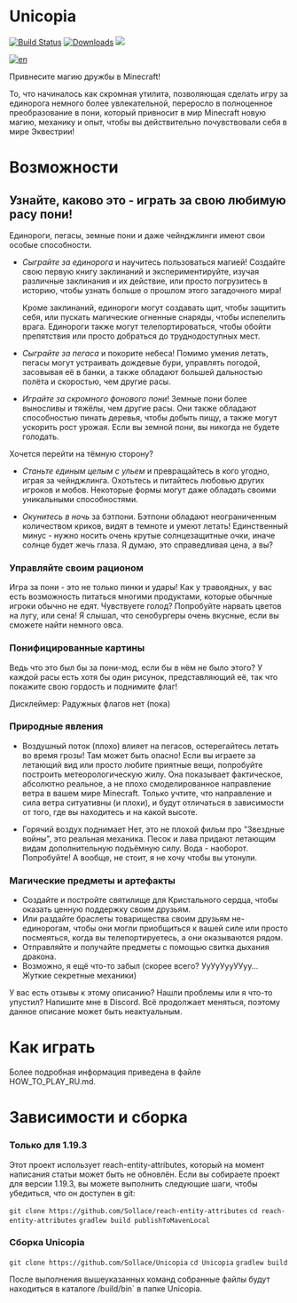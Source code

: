 # Unicopia

[![Build Status](https://github.com/Sollace/Unicopia/actions/workflows/gradle-build.yml/badge.svg)](https://github.com/Sollace/Unicopia/actions/workflows/gradle-build.yml)
[![Downloads](https://img.shields.io/github/downloads/Sollace/Unicopia/total.svg?color=yellowgreen)](https://github.com/Sollace/Unicopia/releases/latest)
![](https://img.shields.io/badge/api-fabric-orange.svg)

[![en](https://img.shields.io/badge/lang-en-012169.svg)](README.md)

Привнесите магию дружбы в Minecraft!

То, что начиналось как скромная утилита, позволяющая сделать игру за единорога немного более увлекательной, 
переросло в полноценное преобразование в пони, который привносит в мир Minecraft новую магию, механику и опыт, 
чтобы вы действительно почувствовали себя в мире Эквестрии!

# Возможности

## Узнайте, каково это - играть за свою любимую расу пони!

Единороги, пегасы, земные пони и даже чейнджлинги имеют свои особые способности.
 
 - *Сыграйте за единорога* и научитесь пользоваться магией! Создайте свою первую книгу заклинаний и экспериментируйте, 
   изучая различные заклинания и их действие, или просто погрузитесь в историю, чтобы узнать больше о прошлом этого загадочного мира!

   Кроме заклинаний, единороги могут создавать щит, чтобы защитить себя, или пускать магические огненные снаряды, 
   чтобы испепелить врага. Единороги также могут телепортироваться, чтобы обойти препятствия или просто добраться до труднодоступных мест.

  - *Сыграйте за пегаса* и покорите небеса! Помимо умения летать, пегасы могут устраивать дождевые бури, 
    управлять погодой, засовывая её в банки, а также обладают большей дальностью полёта и скоростью, чем другие расы.
 
 - *Играйте за скромного фонового пони*! Земные пони более выносливы и тяжёлы, чем другие расы. 
   Они также обладают способностью пинать деревья, чтобы добыть пищу, а также могут ускорить рост урожая. Если вы земной пони, вы никогда не будете голодать.

 Хочется перейти на тёмную сторону?

 - *Станьте единым целым с ульем* и превращайтесь в кого угодно, играя за чейнджлинга. Охотьтесь и питайтесь любовью других игроков и мобов.
   Некоторые формы могут даже обладать своими уникальными способностями.
  
 - *Окунитесь в ночь* за бэтпони. Бэтпони обладают неограниченным количеством криков, видят в темноте и умеют летать!
   Единственный минус - нужно носить очень крутые солнцезащитные очки, иначе солнце будет жечь глаза. Я думаю, это справедливая цена, а вы?
  
### Управляйте своим рационом

  Игра за пони - это не только пинки и удары! Как у травоядных, у вас есть возможность питаться многими продуктами, 
  которые обычные игроки обычно не едят. Чувствуете голод? Попробуйте нарвать цветов на лугу, или сена! 
  Я слышал, что сенобургеры очень вкусные, если вы сможете найти немного овса.

### Понифицированные картины

  Ведь что это был бы за пони-мод, если бы в нём не было этого? У каждой расы есть хотя бы один рисунок, представляющий её, 
  так что покажите свою гордость и поднимите флаг!

  Дисклеймер: Радужных флагов нет (пока)

### Природные явления

  - Воздушный поток (плохо) влияет на пегасов, остерегайтесь летать во время грозы! Там может быть опасно!
    Если вы играете за летающий вид или просто любите приятные вещи, попробуйте построить метеорологическую жилу.
    Она показывает фактическое, абсолютно реальное, а не плохо смоделированное направление ветра в вашем мире Minecraft. Только учтите,
    что направление и сила ветра ситуативны (и плохи), и будут отличаться в зависимости от того, где вы находитесь и на какой высоте.

  - Горячий воздух поднимает
    Нет, это не плохой фильм про "Звездные войны", это реальная механика. Песок и лава придают летающим видам дополнительную подъёмную силу. 
    Вода - наоборот. Попробуйте! А вообще, не стоит, я не хочу чтобы вы утонули.

### Магические предметы и артефакты

  - Создайте и постройте святилище для Кристального сердца, чтобы оказать ценную поддержку своим друзьям.
  - Или раздайте браслеты товарищества своим друзьям не-единорогам, чтобы они могли приобщиться к вашей силе
    или просто посмеяться, когда вы телепортируетесь, а они оказываются рядом.
  - Отправляйте и получайте предметы с помощью свитка дыхания дракона.
  - Возможно, я ещё что-то забыл (скорее всего? УуУуУууУУуу... Жуткие секретные механики)

У вас есть отзывы к этому описанию?
Нашли проблемы или я что-то упустил? Напишите мне в Discord.
Всё продолжает меняться, поэтому данное описание может быть неактуальным.

# Как играть

Более подробная информация приведена в файле HOW_TO_PLAY_RU.md.

# Зависимости и сборка

### Только для 1.19.3

Этот проект использует reach-entity-attributes, который на момент написания статьи может быть не обновлён.
Если вы собираете проект для версии 1.19.3, вы можете выполнить следующие шаги, чтобы убедиться, что он доступен в git:

`git clone https://github.com/Sollace/reach-entity-attributes`
`cd reach-entity-attributes`
`gradlew build publishToMavenLocal`

### Сборка Unicopia

`git clone https://github.com/Sollace/Unicopia`
`cd Unicopia` 
`gradlew build`

После выполнения вышеуказанных команд собранные файлы будут находиться в каталоге /build/bin` в папке Unicopia.
